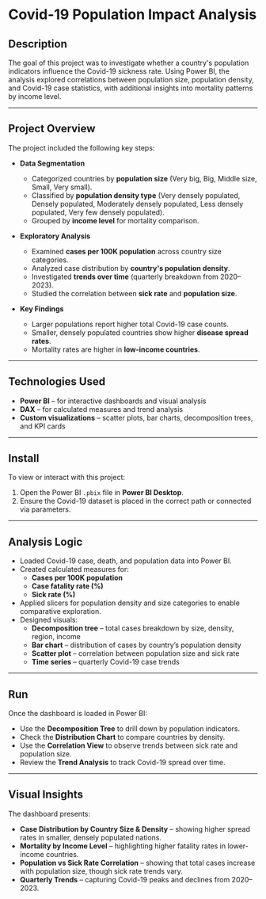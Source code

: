 # Covid-19 Population Impact Analysis

## Description
The goal of this project was to investigate whether a country's population indicators influence the Covid-19 sickness rate. Using Power BI, the analysis explored correlations between population size, population density, and Covid-19 case statistics, with additional insights into mortality patterns by income level.

---

## Project Overview
The project included the following key steps:

- **Data Segmentation**
  - Categorized countries by **population size** (Very big, Big, Middle size, Small, Very small).
  - Classified by **population density type** (Very densely populated, Densely populated, Moderately densely populated, Less densely populated, Very few densely populated).
  - Grouped by **income level** for mortality comparison.

- **Exploratory Analysis**
  - Examined **cases per 100K population** across country size categories.
  - Analyzed case distribution by **country's population density**.
  - Investigated **trends over time** (quarterly breakdown from 2020–2023).
  - Studied the correlation between **sick rate** and **population size**.

- **Key Findings**
  - Larger populations report higher total Covid-19 case counts.
  - Smaller, densely populated countries show higher **disease spread rates**.
  - Mortality rates are higher in **low-income countries**.

---

## Technologies Used
- **Power BI** – for interactive dashboards and visual analysis
- **DAX** – for calculated measures and trend analysis
- **Custom visualizations** – scatter plots, bar charts, decomposition trees, and KPI cards

---

## Install
To view or interact with this project:
1. Open the Power BI `.pbix` file in **Power BI Desktop**.
2. Ensure the Covid-19 dataset is placed in the correct path or connected via parameters.

---

## Analysis Logic
- Loaded Covid-19 case, death, and population data into Power BI.
- Created calculated measures for:
  - **Cases per 100K population**
  - **Case fatality rate (%)**
  - **Sick rate (%)**
- Applied slicers for population density and size categories to enable comparative exploration.
- Designed visuals:
  - **Decomposition tree** – total cases breakdown by size, density, region, income
  - **Bar chart** – distribution of cases by country’s population density
  - **Scatter plot** – correlation between population size and sick rate
  - **Time series** – quarterly Covid-19 case trends

---

## Run
Once the dashboard is loaded in Power BI:
- Use the **Decomposition Tree** to drill down by population indicators.
- Check the **Distribution Chart** to compare countries by density.
- Use the **Correlation View** to observe trends between sick rate and population size.
- Review the **Trend Analysis** to track Covid-19 spread over time.

---

## Visual Insights
The dashboard presents:
- **Case Distribution by Country Size & Density** – showing higher spread rates in smaller, densely populated nations.
- **Mortality by Income Level** – highlighting higher fatality rates in lower-income countries.
- **Population vs Sick Rate Correlation** – showing that total cases increase with population size, though sick rate trends vary.
- **Quarterly Trends** – capturing Covid-19 peaks and declines from 2020–2023.
